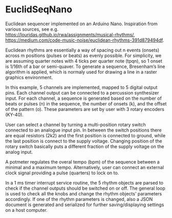 # EuclidSeqNano
Euclidean sequencer implemented on an Arduino Nano. Inspiration from various sources, see e.g. https://louridas.github.io/rwa/assignments/musical-rhythms/, https://medium.com/code-music-noise/euclidean-rhythms-391d879494df.

Euclidean rhythms are essentially a way of spacing out n events (onsets) across m positions (pulses or beats) as evenly possible. For simplicity, we are assuming quarter notes with 4 ticks per quarter note (tpqn), so 1 onset is 1/16th of a bar or semi-quaver. To generate a sequence, Bresenham’s line algorithm is applied, which is normaly used for drawing a line in a raster graphics environment.

In this example, 5 channels are implemented, mapped to 5 digital output pins. Each channel output can be connected to a percussion synthesizer input.
For each channel, a sequence is generated based on the number of beats or pulses (n) in the sequence, the number of onsets (k), and the offset of the pattern (o). These  parameters are set by user with 3 rotary encoders (KY-40).

User can select a channel by turning a multi-position rotary switch connected to an analogue input pin. In between the switch positions there are equal resistors (2k2) and the first position is connected to ground, while the last position is connect to the supply voltage. Changing position of the rotary switch basically puts a different fraction of the supply voltage on the analog input.

A potmeter regulates the overal tempo (bpm) of the sequence between a minimal and a maximum tempo.
Alternatively, user can connect an external clock signal providing a pulse (quarters) to lock on to.

In a 1 ms timer interrupt service routine, the 5 rhythm objects are parsed to check if the channel outputs should be switched on or off.
The general loop is used to check all the knobs and change the rhythm objects' parameters accordingly. If one of the rhythm parameters is changed, also a JSON document is generated and serialized for further saving/displaying settings on a host computer.
